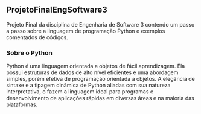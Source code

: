 ## ProjetoFinalEngSoftware3
Projeto Final da disciplina de Engenharia de Software 3 contendo um passo a passo sobre a linguagem de programação Python e exemplos comentados de códigos.  
### Sobre o Python  
Python é uma linguagem orientada a objetos de fácil aprendizagem. Ela possui estruturas de dados de alto nível eficientes e uma abordagem simples, porém efetiva de programação orientada a objetos. A elegância de sintaxe e a tipagem dinâmica de Python aliadas com sua natureza interpretativa, o fazem a linguagem ideal para programas e desenvolvimento de aplicações rápidas em diversas áreas e na maioria das plataformas.

